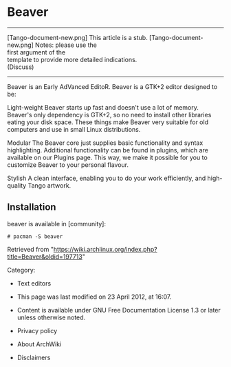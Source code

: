 Beaver
======

  ------------------------ ------------------------ ------------------------
  [Tango-document-new.png] This article is a stub.  [Tango-document-new.png]
                           Notes: please use the    
                           first argument of the    
                           template to provide more 
                           detailed indications.    
                           (Discuss)                
  ------------------------ ------------------------ ------------------------

Beaver is an Early AdVanced EditoR. Beaver is a GTK+2 editor designed to
be:

 Light-weight
    Beaver starts up fast and doesn't use a lot of memory. Beaver's only
    dependency is GTK+2, so no need to install other libraries eating
    your disk space. These things make Beaver very suitable for old
    computers and use in small Linux distributions.

 Modular
    The Beaver core just supplies basic functionality and syntax
    highlighting. Additional functionality can be found in plugins,
    which are available on our Plugins page. This way, we make it
    possible for you to customize Beaver to your personal flavour.

 Stylish
    A clean interface, enabling you to do your work efficiently, and
    high-quality Tango artwork.

Installation
------------

beaver is available in [community]:

    # pacman -S beaver

Retrieved from
"https://wiki.archlinux.org/index.php?title=Beaver&oldid=197713"

Category:

-   Text editors

-   This page was last modified on 23 April 2012, at 16:07.
-   Content is available under GNU Free Documentation License 1.3 or
    later unless otherwise noted.
-   Privacy policy
-   About ArchWiki
-   Disclaimers
